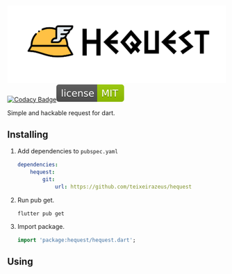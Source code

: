 ![banner](https://raw.githubusercontent.com/teixeirazeus/hequest/master/readme_assets/banner.png)
[![Codacy Badge](https://app.codacy.com/project/badge/Grade/ca9452a2e4a745718e59fc8ca54de6e2)](https://www.codacy.com/gh/teixeirazeus/hequest/dashboard?utm_source=github.com\&utm_medium=referral\&utm_content=teixeirazeus/hequest\&utm_campaign=Badge_Grade)[![License](https://raw.githubusercontent.com/teixeirazeus/hequest/master/readme_assets/mit.svg)](https://github.com/teixeirazeus/hequest)

Simple and hackable request for dart.

## Installing

1.  Add dependencies to `pubspec.yaml`

    ```yaml
    dependencies:
        hequest:
            git:
                url: https://github.com/teixeirazeus/hequest
    ```

2.  Run pub get.

    ```shell
    flutter pub get
    ```

3.  Import package.

    ```dart
    import 'package:hequest/hequest.dart';
    ```

## Using

